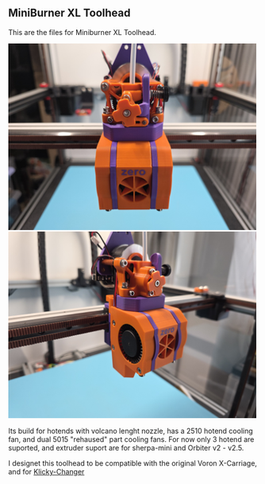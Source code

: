 ## MiniBurner XL Toolhead

This are the files for Miniburner XL Toolhead.

<img src="Images/Toolhead_01.jpg?raw=true" width="500" />  <img src="Images/Toolhead_02.jpg?raw=true" width="500" />

Its build for hotends with volcano lenght nozzle, has a 2510 hotend cooling fan, and dual 5015 "rehaused" part cooling fans.
For now only 3 hotend are suported, and extruder suport are for sherpa-mini and Orbiter v2 - v2.5.


I designet this toolhead to be compatible with the original Voron X-Carriage, and for [Klicky-Changer](https://github.com/printicus/Klicky-Changer)


